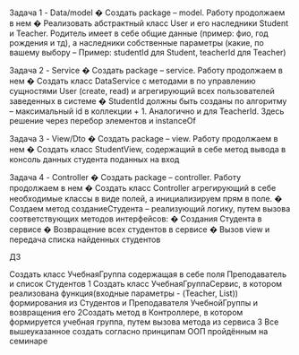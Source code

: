 Задача 1 - Data/model
� Создать package – model. Работу продолжаем в нем
� Реализовать абстрактный класс User и его наследники Student и Teacher.
Родитель имеет в себе общие данные (пример: фио, год рождения и тд), а
наследники собственные параметры (какие, по вашему выбору – Пример:
studentId для Student, teacherId для Teacher)

Задача 2 - Service
� Создать package – service. Работу продолжаем в нем
� Создать класс DataService с методами в по управлению сущностями User
(create, read) и агрегирующий всех пользователей заведенных в системе
� StudentId должны быть созданы по алгоритму – максимальный id в
коллекции + 1. Аналогично и для TeacherId. Здесь решение через перебор
элементов и instanceOf

Задача 3 - View/Dto
� Создать package – view. Работу продолжаем в нем
� Создать класс StudentView, содержащий в себе метод вывода в консоль
данных студента поданных на вход

Задача 4 - Controller
� Создать package – controller. Работу продолжаем в нем
� Создать класс Controller агрегирующий в себе необходимые классы в виде
полей, а инициализируем прям в поле.
� Создаем метод созданиеСтудента – реализующий логику, путем вызова
соответствующих методов интерфейсов:
� Создания Студента в сервисе
� Возвращение всех студентов в сервисе
� Вызов view и передача списка найденных студентов



ДЗ


Создать класс УчебнаяГруппа содержащая в себе поля Преподаватель и
список Студентов
1 Создать класс УчебнаяГруппаСервис, в котором реализована
функция(входные параметры - (Teacher, List<Student>)) формирования из
Студентов и Преподавателя УчебнойГруппы и возвращения его
2Создать метод в Контроллере, в котором формируется учебная группа,
путем вызова метода из сервиса
3 Все вышеуказанное создать согласно принципам ООП пройдённым на
семинаре